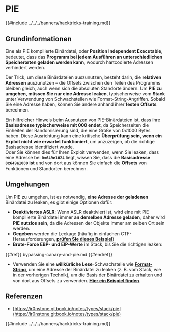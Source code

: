 # PIE

{{#include ../../../banners/hacktricks-training.md}}

## Grundinformationen

Eine als PIE kompilierte Binärdatei, oder **Position Independent Executable**, bedeutet, dass das **Programm bei jedem Ausführen an unterschiedlichen Speicherorten geladen werden kann**, wodurch hartcodierte Adressen verhindert werden.

Der Trick, um diese Binärdateien auszunutzen, besteht darin, die **relativen Adressen** auszunutzen – die Offsets zwischen den Teilen des Programms bleiben gleich, auch wenn sich die absoluten Standorte ändern. Um **PIE zu umgehen, müssen Sie nur eine Adresse leaken**, typischerweise vom **Stack** unter Verwendung von Schwachstellen wie Format-String-Angriffen. Sobald Sie eine Adresse haben, können Sie andere anhand ihrer **festen Offsets** berechnen.

Ein hilfreicher Hinweis beim Ausnutzen von PIE-Binärdateien ist, dass ihre **Basisadresse typischerweise mit 000 endet**, da Speicherseiten die Einheiten der Randomisierung sind, die eine Größe von 0x1000 Bytes haben. Diese Ausrichtung kann eine kritische **Überprüfung sein, wenn ein Exploit nicht wie erwartet funktioniert**, um anzuzeigen, ob die richtige Basisadresse identifiziert wurde.\
Oder Sie können dies für Ihren Exploit verwenden, wenn Sie leaken, dass eine Adresse bei **`0x649e1024`** liegt, wissen Sie, dass die **Basisadresse `0x649e1000` ist** und von dort aus können Sie einfach die **Offsets** von Funktionen und Standorten berechnen.

## Umgehungen

Um PIE zu umgehen, ist es notwendig, **eine Adresse der geladenen** Binärdatei zu leaken, es gibt einige Optionen dafür:

- **Deaktiviertes ASLR**: Wenn ASLR deaktiviert ist, wird eine mit PIE kompilierte Binärdatei immer **an derselben Adresse geladen**, daher wird **PIE nutzlos sein**, da die Adressen der Objekte immer am selben Ort sein werden.
- **Gegeben** werden die Leckage (häufig in einfachen CTF-Herausforderungen, [**prüfen Sie dieses Beispiel**](https://ir0nstone.gitbook.io/notes/types/stack/pie/pie-exploit))
- **Brute-Force EBP- und EIP-Werte** im Stack, bis Sie die richtigen leaken:

{{#ref}}
bypassing-canary-and-pie.md
{{#endref}}

- Verwenden Sie eine **willkürliche Lese**-Schwachstelle wie [**Format-String**](../../format-strings/), um eine Adresse der Binärdatei zu leaken (z. B. vom Stack, wie in der vorherigen Technik), um die Basis der Binärdatei zu erhalten und von dort aus Offsets zu verwenden. [**Hier ein Beispiel finden**](https://ir0nstone.gitbook.io/notes/types/stack/pie/pie-bypass).

## Referenzen

- [https://ir0nstone.gitbook.io/notes/types/stack/pie](https://ir0nstone.gitbook.io/notes/types/stack/pie)

{{#include ../../../banners/hacktricks-training.md}}

